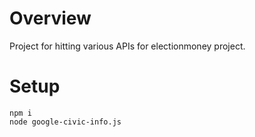 # Overview

Project for hitting various APIs for electionmoney project.

# Setup

```
npm i
node google-civic-info.js
```

